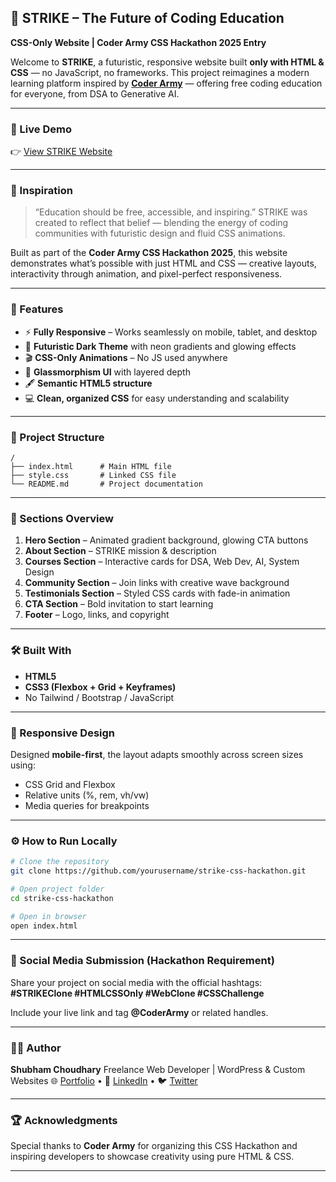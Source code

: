 ## 🥇 STRIKE – The Future of Coding Education

**CSS-Only Website | Coder Army CSS Hackathon 2025 Entry**

Welcome to **STRIKE**, a futuristic, responsive website built **only with HTML & CSS** — no JavaScript, no frameworks.
This project reimagines a modern learning platform inspired by **[Coder Army](https://coderarmy.in)** — offering free coding education for everyone, from DSA to Generative AI.

---

### 🚀 Live Demo

👉 [View STRIKE Website](https://strike-hackathon.vercel.app/)

---

### 🧠 Inspiration

> “Education should be free, accessible, and inspiring.”
> STRIKE was created to reflect that belief — blending the energy of coding communities with futuristic design and fluid CSS animations.

Built as part of the **Coder Army CSS Hackathon 2025**, this website demonstrates what’s possible with just HTML and CSS — creative layouts, interactivity through animation, and pixel-perfect responsiveness.

---

### 🎨 Features

* ⚡ **Fully Responsive** – Works seamlessly on mobile, tablet, and desktop
* 🌈 **Futuristic Dark Theme** with neon gradients and glowing effects
* 🎬 **CSS-Only Animations** – No JS used anywhere
* 🧊 **Glassmorphism UI** with layered depth
* 🖋️ **Semantic HTML5 structure**
* 💻 **Clean, organized CSS** for easy understanding and scalability

---

### 📂 Project Structure

```
/
├── index.html      # Main HTML file
├── style.css       # Linked CSS file
└── README.md       # Project documentation
```

---

### 🧩 Sections Overview

1. **Hero Section** – Animated gradient background, glowing CTA buttons
2. **About Section** – STRIKE mission & description
3. **Courses Section** – Interactive cards for DSA, Web Dev, AI, System Design
4. **Community Section** – Join links with creative wave background
5. **Testimonials Section** – Styled CSS cards with fade-in animation
6. **CTA Section** – Bold invitation to start learning
7. **Footer** – Logo, links, and copyright

---

### 🛠️ Built With

* **HTML5**
* **CSS3 (Flexbox + Grid + Keyframes)**
* No Tailwind / Bootstrap / JavaScript

---

### 📱 Responsive Design

Designed **mobile-first**, the layout adapts smoothly across screen sizes using:

* CSS Grid and Flexbox
* Relative units (%, rem, vh/vw)
* Media queries for breakpoints

---

### ⚙️ How to Run Locally

```bash
# Clone the repository
git clone https://github.com/yourusername/strike-css-hackathon.git

# Open project folder
cd strike-css-hackathon

# Open in browser
open index.html
```

---

### 📢 Social Media Submission (Hackathon Requirement)

Share your project on social media with the official hashtags:
**#STRIKEClone #HTMLCSSOnly #WebClone #CSSChallenge**

Include your live link and tag **@CoderArmy** or related handles.

---

### 🧑‍💻 Author

**Shubham Choudhary**
Freelance Web Developer | WordPress & Custom Websites
🌐 [Portfolio](https://shubhamchoudharyshubh.vercel.app/) • 💼 [LinkedIn](https://www.linkedin.com/in/shubham-choudhary-shubh/) • 🐦 [Twitter](https://x.com/Shubham7225)

---

### 🏆 Acknowledgments

Special thanks to **Coder Army** for organizing this CSS Hackathon and inspiring developers to showcase creativity using pure HTML & CSS.

---
